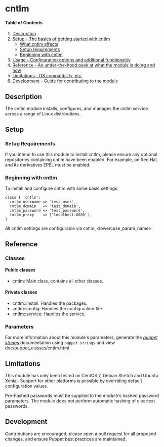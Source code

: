
# cntlm

#### Table of Contents

1. [Description](#description)
2. [Setup - The basics of getting started with cntlm](#setup)
    * [What cntlm affects](#what-cntlm-affects)
    * [Setup requirements](#setup-requirements)
    * [Beginning with cntlm](#beginning-with-cntlm)
3. [Usage - Configuration options and additional functionality](#usage)
4. [Reference - An under-the-hood peek at what the module is doing and how](#reference)
5. [Limitations - OS compatibility, etc.](#limitations)
6. [Development - Guide for contributing to the module](#development)

## Description

The cntlm module installs, configures, and manages the cntlm service across a range of Linux distributions.

## Setup

### Setup Requirements

If you intend to use this module to install cntlm, please ensure any optional repositories containing cntlm have been enabled. For example, on Red Hat and its derivatives EPEL must be enabled. 

### Beginning with cntlm

To install and configure cntlm with some basic settings:

```puppet
class { 'cntlm':
  cntlm_username => 'test_user',
  cntlm_domain   => 'test_domain',
  cntlm_password => 'test_password',
  cntlm_proxy    => ['localhost:8080'],
}
```
All cntlm settings are configurable via cntlm_&lt;lowercase_param_name&gt;.

## Reference

### Classes

#### Public classes

* cntlm: Main class, contains all other classes.

#### Private classes

* cntlm::install: Handles the packages.
* cntlm::config: Handles the configuration file.
* cntlm::service: Handles the service.

### Parameters

For more information about this module's parameters, generate the [_puppet strings_](https://github.com/puppetlabs/puppet-strings) documentation using `puppet strings` and view doc/puppet_classes/cntlm.html

## Limitations

This module has only been tested on CentOS 7, Debian Stretch and Ubuntu Xenial. Support for other platforms is possible by overriding default configuration values.

Pre-hashed passwords must be supplied to the module's hashed password parameters. The module does not perform automatic hashing of cleartext passwords.

## Development

Contributions are encouraged, please open a pull request for all proposed changes, and ensure Puppet best practices are maintained.


